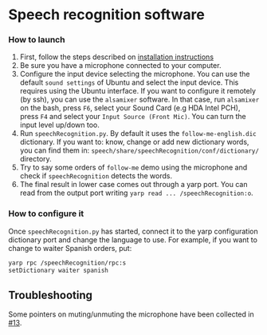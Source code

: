 # Speech recognition software

### How to launch

1. First, follow the steps described on [installation instructions](doc/speech-install.md)
2. Be sure you have a microphone connected to your computer.
3. Configure the input device selecting the microphone. You can use the  default `sound settings` of Ubuntu and select the input device. This requires using the Ubuntu interface. If you want to configure it remotely (by ssh), you can use the `alsamixer` software.
In that case, run `alsamixer` on the bash,  press `F6`, select your Sound Card (e.g HDA Intel PCH), press `F4` and select your `Input Source (Front Mic)`. You can turn the input level up/down too.
4. Run `speechRecognition.py`. By default it uses the `follow-me-english.dic` dictionary.  If you want to: know, change or add new dictionary words, you can find them in: `speech/share/speechRecognition/conf/dictionary/` directory.
5. Try to say some orders of  `follow-me`  demo using the microphone and check if `speechRecognition` detects the words.
6. The final result in lower case comes out through a yarp port. You can read from the output port writing `yarp read ... /speechRecognition:o`.

### How to configure it

Once `speechRecognition.py` has started, connect it to the yarp configuration dictionary port and change the language to use. 
For example, if you want to change to waiter Spanish orders, put:

```bash
yarp rpc /speechRecognition/rpc:s
setDictionary waiter spanish
```

## Troubleshooting

Some pointers on muting/unmuting the microphone have been collected in [#13](https://github.com/roboticslab-uc3m/speech/issues/13).
